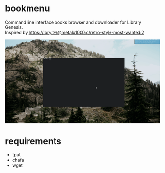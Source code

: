 # bookmenu
Command line interface books browser and downloader for Library Genesis.  
Inspired by https://lbry.tv/@metalx1000:c/retro-style-most-wanted:2

![preview](preview.gif)

# requirements
- tput
- chafa
- wget
